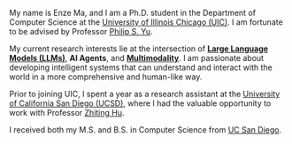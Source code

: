 My name is Enze Ma, and I am a Ph.D. student in the Department of Computer Science at the [University of Illinois Chicago (UIC)](https://cs.uic.edu/). I am fortunate to be advised by Professor [Philip S. Yu](https://cs.uic.edu/profiles/philip-yu/).

My current research interests lie at the intersection of **[Large Language Models (LLMs)](https://en.wikipedia.org/wiki/Large_language_model)**, **AI Agents**, and **[Multimodality](https://en.wikipedia.org/wiki/Multimodal_learning)**. I am passionate about developing intelligent systems that can understand and interact with the world in a more comprehensive and human-like way.

Prior to joining UIC, I spent a year as a research assistant at the [University of California San Diego (UCSD)](https://cse.ucsd.edu/), where I had the valuable opportunity to work with Professor [Zhiting Hu](https://zhiting.ucsd.edu/).

I received both my M.S. and B.S. in Computer Science from [UC San Diego](https://cse.ucsd.edu/).
